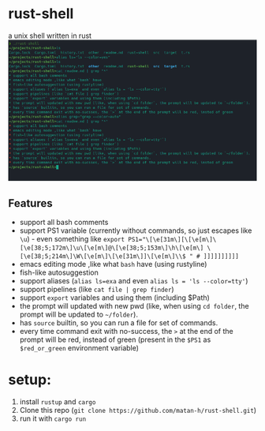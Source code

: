 # rust-shell
a unix shell written in rust
![screenshot of rust-shell](screenshots/2022-12-21_22-04.png)
## Features
* support all bash comments
* support PS1 variable (currently without commands, so just escapes like `\u`) - even something like `export PS1="\[\e[31m\][\[\e[m\]\[\e[38;5;172m\]\u\[\e[m\]@\[\e[38;5;153m\]\h\[\e[m\] \[\e[38;5;214m\]\W\[\e[m\]\[\e[31m\]]\[\e[m\]\\$ " # ]]]]]]]]]]`
* emacs editing mode ,like what `bash` have (using rustyline)
* fish-like autosuggestion
* support aliases (`alias ls=exa` and even `alias ls = 'ls --color=tty'`)
* support pipelines (like `cat file | grep finder`)
* support `export` variables and using them (including $Path)
* the prompt will updated with new pwd (like, when using `cd folder`, the prompt will be updated to `~/folder`).
* has `source` builtin, so you can run a file for set of commands.
* every time command exit with no-success, the `>` at the end of the prompt will be red, instead of green (present in the `$PS1` as `$red_or_green` environment variable)

# setup:
1. install `rustup` and `cargo`
2. Clone this repo (`git clone https://github.com/matan-h/rust-shell.git`)
3. run it with `cargo run`